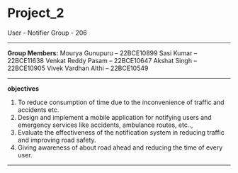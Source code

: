 # Project_2
User - Notifier
Group - 206

------------------------------------------------------------------------
**Group Members:**
Mourya Gunupuru – 22BCE10899
Sasi Kumar – 22BCE11638
Venkat Reddy Pasam – 22BCE10647
Akshat Singh – 22BCE10905
Vivek Vardhan Althi – 22BCE10549

------------------------------------------------------------------------

**objectives**
  1. To reduce  consumption of time due to the inconvenience of traffic and accidents etc.
  2. Design and implement a mobile application for notifying users and emergency services like accidents, ambulance routes, etc..,
  3. Evaluate the effectiveness of the notification system in reducing traffic and improving road safety.
  4. Giving awareness of about road ahead and reducing the time of every user.

------------------------------------------------------------------------










